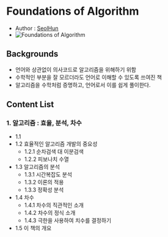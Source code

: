 # Foundations of Algorithm

- Author : [SeolHun](https://github.com/Seolhun/)
- ![Foundations of Algorithm](https://www.google.com/imgres?imgurl=http://t0.gstatic.com/images?q%3Dtbn:ANd9GcTxtQ5KZrLewqUHUVxGuhaREyI1ri1pjGEaBt43Nw61r3qGyMgL&imgrefurl=https://books.google.com/books/about/Foundations_of_Algorithms.html?id%3DldgV12ojergC%26source%3Dkp_cover&h=658&w=532&tbnid=uJuK-df_SeOtfM:&q=foundations+of+algorithm&tbnh=160&tbnw=129&usg=AI4_-kQfcGW4-cSRURMX1p0JANpwNPX2vQ&vet=12ahUKEwiWk7b2qPffAhUJgbwKHWx9BeUQ_B0wCnoECAYQEQ..i&docid=vDw8X51CKSU1BM&itg=1&sa=X&ved=2ahUKEwiWk7b2qPffAhUJgbwKHWx9BeUQ_B0wCnoECAYQEQ)

## Backgrounds

- 언어와 상관없이 의사코드로 알고리즘을 위해하기 위함
- 수학적인 부분을 잘 모르더라도 언어로 이해할 수 있도록 쓰여진 책
- 알고리즘을 수학처럼 증명하고, 언어로서 이를 쉽게 풀이한다.

## Content List

### 1. 알고리즘 : 효율, 분석, 차수

- 1.1
- 1.2 효율적인 알고리즘 개발의 중요성
  - 1.2.1 순차검색 대 이분검색
  - 1.2.2 피보나치 수열
- 1.3 알고리즘의 분석
  - 1.3.1 시간복잡도 분석
  - 1.3.2 이론의 적용
  - 1.3.3 정확성 분석
- 1.4 차수
  - 1.4.1 차수의 직관적인 소개
  - 1.4.2 차수의 정식 소개
  - 1.4.3 극한을 사용하여 치수를 결정하기
- 1.5 이 책의 개요
